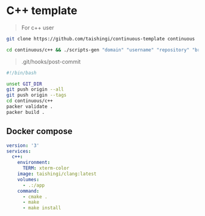 # C++ template

> For c++ user

```bash
git clone https://github.com/taishingi/continuous-template continuous
```

```bash
cd continuous/c++ && ./scripts-gen "domain" "username" "repository" "branch" "cpu"
```
> .git/hooks/post-commit

```bash
#!/bin/bash

unset GIT_DIR
git push origin --all
git push origin --tags
cd continuous/c++ 
packer validate .
packer build .
```

## Docker compose

```yaml
version: '3'
services:
  c++:
    environment:
      TERM: xterm-color
    image: taishingi/clang:latest
    volumes:
      - .:/app
    command:
      - cmake .
      - make 
      - make install
```
